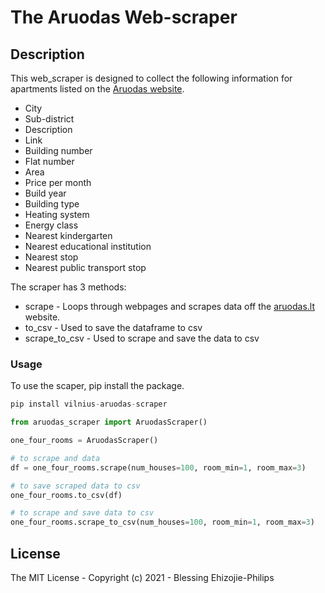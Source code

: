 # The Aruodas Web-scraper
## Description

This web_scraper is designed to collect the following information for apartments listed on the [Aruodas website](https://en.aruodas.lt/).
* City
* Sub-district
* Description
* Link
* Building number
* Flat number
* Area
* Price per month
* Build year
* Building type
* Heating system
* Energy class
* Nearest kindergarten
* Nearest educational institution
* Nearest stop
* Nearest public transport stop

The scraper has 3 methods:
* scrape - Loops through webpages and scrapes data off the [aruodas.lt](https://en.aruodas.lt/) website.
* to_csv - Used to save the dataframe to csv
* scrape_to_csv - Used to scrape and save the data to csv

### Usage
To use the scaper, pip install the package.
```python
pip install vilnius-aruodas-scraper

from aruodas_scraper import AruodasScraper()

one_four_rooms = AruodasScraper()

# to scrape and data
df = one_four_rooms.scrape(num_houses=100, room_min=1, room_max=3)

# to save scraped data to csv
one_four_rooms.to_csv(df)

# to scrape and save data to csv
one_four_rooms.scrape_to_csv(num_houses=100, room_min=1, room_max=3)

```

## License
The MIT License - Copyright (c) 2021 - Blessing Ehizojie-Philips
